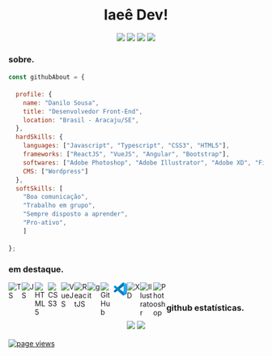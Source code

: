 
<h1 align="center">
  Iaeê Dev! 
</h1>
<!--  <span style=" max-widht:'40px'"><img src="https://raw.githubusercontent.com/iampavangandhi/iampavangandhi/master/gifs/Hi.gif" style="display: block;opacity: 1;width: 40px;"></span>   -->



<p align="center">   
  <a href="mailto:danillou@hotmail.com" target="_blank"><img src="https://img.shields.io/badge/-Email-0D1117?style=for-the-badge&logo=gmail&logoColor=F0DB4F"></a>
  <a href="https://www.linkedin.com/in/danilloubr" target="_blank"><img src="https://img.shields.io/badge/-LinkedIn-0D1117?style=for-the-badge&logo=linkedin&logoColor=F0DB4F"></a> 
  <a href="https://www.instagram.com/danilloubr/" target="_blank"><img src="https://img.shields.io/badge/-Instagram-0D1117?style=for-the-badge&logo=instagram&logoColor=F0DB4F"></a>
  <a href="#" target="_blank"><img src="https://img.shields.io/badge/YouTube-0D1117?style=for-the-badge&logo=youtube&logoColor=F0DB4F"></a>
</p>



### sobre.

```javascript
const githubAbout = {

  profile: {
    name: "Danilo Sousa",
    title: "Desenvolvedor Front-End",
    location: "Brasil - Aracaju/SE",
  },
  hardSkills: {
    languages: ["Javascript", "Typescript", "CSS3", "HTML5"],
    frameworks: ["ReactJS", "VueJS", "Angular", "Bootstrap"],
    softwares: ["Adobe Photoshop", "Adobe Illustrator", "Adobe XD", "Figma"],
    CMS: ["Wordpress"]
  },
  softSkills: [
    "Boa comunicação",
    "Trabalho em grupo",
    "Sempre disposto a aprender",
    "Pro-ativo",
    ]
  
};
```


### em destaque.
<a target="_blank" rel="noopener noreferrer" href="https://www.typescriptlang.org/"><img align="left" alt="TS" width="26px" src="https://www.svgrepo.com/show/303600/typescript-logo.svg" style="max-width: 100%;"></a>

<a target="_blank" rel="noopener noreferrer" href="https://www.w3schools.com/js/"><img align="left" alt="JS" width="26px" src="https://cdn.iconscout.com/icon/free/png-64/javascript-2752148-2284965.png" style="max-width: 100%;"></a>
<p dir="auto"><a href="https://www.w3schools.com/html/default.asp" rel="nofollow"><img align="left" alt="HTML5" width="26px" src="https://cdn.iconscout.com/icon/free/png-64/html-2752158-2284975.png" style="max-width: 100%;"></a>
<a href="https://www.w3schools.com/css/" rel="nofollow"><img align="left" alt="CSS3" width="26px" src="https://cdn.iconscout.com/icon/free/png-64/css3-11-1175239.png" style="max-width: 100%;"></a>
	<a target="_blank" rel="noopener noreferrer" href="https://vuejs.org/"><img align="left" alt="VueJS" width="26px" src="https://upload.wikimedia.org/wikipedia/commons/thumb/9/95/Vue.js_Logo_2.svg/1184px-Vue.js_Logo_2.svg.png" style="max-width: 100%;"></a>
<a target="_blank" rel="noopener noreferrer" href="https://pt-br.reactjs.org/"><img align="left" alt="ReactJS" width="26px" src="https://cdn.iconscout.com/icon/free/png-64/react-3-1175109.png" style="max-width: 100%;"></a>
<a href="https://git-scm.com/" rel="nofollow"> <img align="left" alt="git" width="26px" src="https://camo.githubusercontent.com/fbfcb9e3dc648adc93bef37c718db16c52f617ad055a26de6dc3c21865c3321d/68747470733a2f2f7777772e766563746f726c6f676f2e7a6f6e652f6c6f676f732f6769742d73636d2f6769742d73636d2d69636f6e2e737667" data-canonical-src="https://www.vectorlogo.zone/logos/git-scm/git-scm-icon.svg" style="max-width: 100%;"> </a>
<a target="_blank" rel="noopener noreferrer" href="https://github.com/danilloubr?tab=repositories"><img align="left" alt="GitHub" width="26px" src="https://cdn.iconscout.com/icon/free/png-64/developer-tool-1889493-1597553.png" style="max-width: 100%;"></a>
<img align="left" alt="Visual Studio Code" width="26px" src="https://raw.githubusercontent.com/github/explore/80688e429a7d4ef2fca1e82350fe8e3517d3494d/topics/visual-studio-code/visual-studio-code.png" />
<a href="https://www.adobe.com/products/xd.html" target="_blank"> <img align="left" alt="XD" width="26px" src="https://cdn.iconscout.com/icon/free/png-64/adobe-xd-1869035-1583159.png"/> </a> 
<a href="https://www.adobe.com/in/products/illustrator.html" target="_blank"> <img align="left" alt="Illustrator" width="26px" src="https://cdn.iconscout.com/icon/free/png-64/illustrator-14-1175160.png"/> </a> 
<a href="https://www.photoshop.com/en" target="_blank"> <img align="left" alt="Photoshop" width="26px" src="https://cdn.iconscout.com/icon/free/png-64/photoshop-8-226474.png"/> </a>



<br></p>

###  github estatísticas.

<div align="center">
  <img height="160em" src="https://github-readme-stats.vercel.app/api?username=danilloubr&show_icons=true&theme=tokyonight&include_all_commits=true&count_private=true"/>
  <img height="160em" src="https://github-readme-stats.vercel.app/api/top-langs/?username=danilloubr&layout=compact&theme=tokyonight&langs_count=7"/>
 </div>

  <br>




  
  
   <a href="https://github.com/danilloubr">
    <img src="https://komarev.com/ghpvc/?username=danilloubr" alt="page views" />
 </a>







